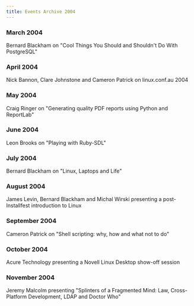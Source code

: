 ```yaml
---
title: Events Archive 2004
---
```


### **March 2004**
Bernard Blackham on "Cool Things You Should and Shouldn't Do With PostgreSQL"

### **April 2004**
Nick Bannon, Clare Johnstone and Cameron Patrick on linux.conf.au 2004

### **May 2004**
Craig Ringer on "Generating quality PDF reports using Python and ReportLab"

### **June 2004**
Leon Brooks on "Playing with Ruby-SDL"

### **July 2004**
Bernard Blackham on "Linux, Laptops and Life"

### **August 2004**
James Levin, Bernard Blackham and Michal Wirski presenting a post-Installfest introduction to Linux

### **September 2004**
Cameron Patrick on "Shell scripting: why, how and what not to do"

### **October 2004**
Acure Technology presenting a Novell Linux Desktop show-off session

### **November 2004**
Jeremy Malcolm presenting "Splinters of a Fragmented Mind: Law, Cross-Platform Development, LDAP and Doctor Who"
